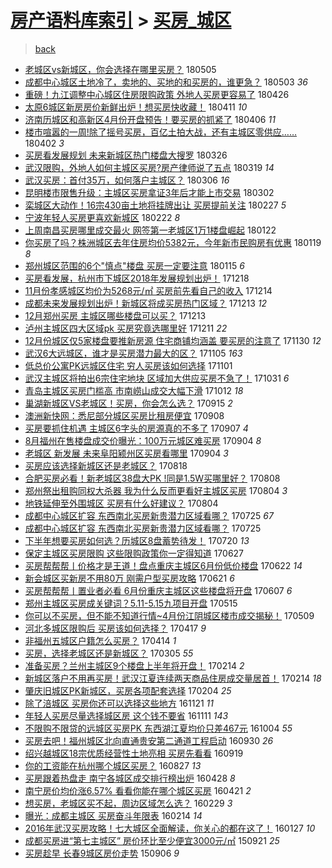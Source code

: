 [房产语料库索引](../../README.md)  > [买房_城区](买房_城区.md)
====
> [back](../README.md)

- [老城区vs新城区，你会选择在哪里买房？](http://jkwz.applinzi.com/ittc/7099669611119379463.html#%E8%80%81%E5%9F%8E%E5%8C%BAvs%E6%96%B0%E5%9F%8E%E5%8C%BA%EF%BC%8C%E4%BD%A0%E4%BC%9A%E9%80%89%E6%8B%A9%E5%9C%A8%E5%93%AA%E9%87%8C%E4%B9%B0%E6%88%BF%EF%BC%9F) 180505  
- [成都中心城区土地冷了，卖地的、买地的和买房的，谁更急？](http://jkwz.applinzi.com/ittc/7098822460155888646.html#%E6%88%90%E9%83%BD%E4%B8%AD%E5%BF%83%E5%9F%8E%E5%8C%BA%E5%9C%9F%E5%9C%B0%E5%86%B7%E4%BA%86%EF%BC%8C%E5%8D%96%E5%9C%B0%E7%9A%84%E3%80%81%E4%B9%B0%E5%9C%B0%E7%9A%84%E5%92%8C%E4%B9%B0%E6%88%BF%E7%9A%84%EF%BC%8C%E8%B0%81%E6%9B%B4%E6%80%A5%EF%BC%9F) 180503 *36* 
- [重磅！九江调整中心城区住房限购政策 外地人买房更容易了](http://jkwz.applinzi.com/ittc/7096306711340254218.html#%E9%87%8D%E7%A3%85%EF%BC%81%E4%B9%9D%E6%B1%9F%E8%B0%83%E6%95%B4%E4%B8%AD%E5%BF%83%E5%9F%8E%E5%8C%BA%E4%BD%8F%E6%88%BF%E9%99%90%E8%B4%AD%E6%94%BF%E7%AD%96+%E5%A4%96%E5%9C%B0%E4%BA%BA%E4%B9%B0%E6%88%BF%E6%9B%B4%E5%AE%B9%E6%98%93%E4%BA%86) 180426  
- [太原6城区新房房价新鲜出炉！想买房快收藏！](http://jkwz.applinzi.com/ittc/7090771295367332871.html#%E5%A4%AA%E5%8E%9F6%E5%9F%8E%E5%8C%BA%E6%96%B0%E6%88%BF%E6%88%BF%E4%BB%B7%E6%96%B0%E9%B2%9C%E5%87%BA%E7%82%89%EF%BC%81%E6%83%B3%E4%B9%B0%E6%88%BF%E5%BF%AB%E6%94%B6%E8%97%8F%EF%BC%81) 180411 *10* 
- [济南历城区和高新区4月份开盘预告！要买房的抓紧了](http://jkwz.applinzi.com/ittc/7088772938696492048.html#%E6%B5%8E%E5%8D%97%E5%8E%86%E5%9F%8E%E5%8C%BA%E5%92%8C%E9%AB%98%E6%96%B0%E5%8C%BA4%E6%9C%88%E4%BB%BD%E5%BC%80%E7%9B%98%E9%A2%84%E5%91%8A%EF%BC%81%E8%A6%81%E4%B9%B0%E6%88%BF%E7%9A%84%E6%8A%93%E7%B4%A7%E4%BA%86) 180406 *11* 
- [楼市喧嚣的一周!除了摇号买房，百亿土拍大战，还有主城区零供应……](http://jkwz.applinzi.com/ittc/7087428721055368209.html#%E6%A5%BC%E5%B8%82%E5%96%A7%E5%9A%A3%E7%9A%84%E4%B8%80%E5%91%A8%21%E9%99%A4%E4%BA%86%E6%91%87%E5%8F%B7%E4%B9%B0%E6%88%BF%EF%BC%8C%E7%99%BE%E4%BA%BF%E5%9C%9F%E6%8B%8D%E5%A4%A7%E6%88%98%EF%BC%8C%E8%BF%98%E6%9C%89%E4%B8%BB%E5%9F%8E%E5%8C%BA%E9%9B%B6%E4%BE%9B%E5%BA%94%E2%80%A6%E2%80%A6) 180402 *3* 
- [买房看发展规划 未来新城区热门楼盘大搜罗](http://jkwz.applinzi.com/ittc/7084686786871952391.html#%E4%B9%B0%E6%88%BF%E7%9C%8B%E5%8F%91%E5%B1%95%E8%A7%84%E5%88%92+%E6%9C%AA%E6%9D%A5%E6%96%B0%E5%9F%8E%E5%8C%BA%E7%83%AD%E9%97%A8%E6%A5%BC%E7%9B%98%E5%A4%A7%E6%90%9C%E7%BD%97) 180326  
- [武汉限购，外地人如何主城区买房?房产律师说了五点](http://jkwz.applinzi.com/ittc/7082238628241867792.html#%E6%AD%A6%E6%B1%89%E9%99%90%E8%B4%AD%EF%BC%8C%E5%A4%96%E5%9C%B0%E4%BA%BA%E5%A6%82%E4%BD%95%E4%B8%BB%E5%9F%8E%E5%8C%BA%E4%B9%B0%E6%88%BF%3F%E6%88%BF%E4%BA%A7%E5%BE%8B%E5%B8%88%E8%AF%B4%E4%BA%86%E4%BA%94%E7%82%B9) 180319 *14* 
- [武汉买房：首付35万，如何落户主城区？](http://jkwz.applinzi.com/ittc/7077308957368779782.html#%E6%AD%A6%E6%B1%89%E4%B9%B0%E6%88%BF%EF%BC%9A%E9%A6%96%E4%BB%9835%E4%B8%87%EF%BC%8C%E5%A6%82%E4%BD%95%E8%90%BD%E6%88%B7%E4%B8%BB%E5%9F%8E%E5%8C%BA%EF%BC%9F) 180306 *16* 
- [昆明楼市限售升级：主城区买房拿证3年后才能上市交易](http://jkwz.applinzi.com/ittc/7075783139429712907.html#%E6%98%86%E6%98%8E%E6%A5%BC%E5%B8%82%E9%99%90%E5%94%AE%E5%8D%87%E7%BA%A7%EF%BC%9A%E4%B8%BB%E5%9F%8E%E5%8C%BA%E4%B9%B0%E6%88%BF%E6%8B%BF%E8%AF%813%E5%B9%B4%E5%90%8E%E6%89%8D%E8%83%BD%E4%B8%8A%E5%B8%82%E4%BA%A4%E6%98%93) 180302  
- [栾城区大动作！16宗430亩土地将挂牌出让 买房提前关注](http://jkwz.applinzi.com/ittc/7074788973254018055.html#%E6%A0%BE%E5%9F%8E%E5%8C%BA%E5%A4%A7%E5%8A%A8%E4%BD%9C%EF%BC%8116%E5%AE%97430%E4%BA%A9%E5%9C%9F%E5%9C%B0%E5%B0%86%E6%8C%82%E7%89%8C%E5%87%BA%E8%AE%A9+%E4%B9%B0%E6%88%BF%E6%8F%90%E5%89%8D%E5%85%B3%E6%B3%A8) 180227 *5* 
- [宁波年轻人买房更喜欢新城区](http://jkwz.applinzi.com/ittc/7072817701951374346.html#%E5%AE%81%E6%B3%A2%E5%B9%B4%E8%BD%BB%E4%BA%BA%E4%B9%B0%E6%88%BF%E6%9B%B4%E5%96%9C%E6%AC%A2%E6%96%B0%E5%9F%8E%E5%8C%BA) 180222 *8* 
- [上周南昌买房哪里成交最火 网签第一老城区1万1楼盘崛起](http://jkwz.applinzi.com/ittc/7061362154861495313.html#%E4%B8%8A%E5%91%A8%E5%8D%97%E6%98%8C%E4%B9%B0%E6%88%BF%E5%93%AA%E9%87%8C%E6%88%90%E4%BA%A4%E6%9C%80%E7%81%AB+%E7%BD%91%E7%AD%BE%E7%AC%AC%E4%B8%80%E8%80%81%E5%9F%8E%E5%8C%BA1%E4%B8%871%E6%A5%BC%E7%9B%98%E5%B4%9B%E8%B5%B7) 180122  
- [你买房了吗？株洲城区去年住房均价5382元，今年新市民购房有优惠](http://jkwz.applinzi.com/ittc/7060253112420271120.html#%E4%BD%A0%E4%B9%B0%E6%88%BF%E4%BA%86%E5%90%97%EF%BC%9F%E6%A0%AA%E6%B4%B2%E5%9F%8E%E5%8C%BA%E5%8E%BB%E5%B9%B4%E4%BD%8F%E6%88%BF%E5%9D%87%E4%BB%B75382%E5%85%83%EF%BC%8C%E4%BB%8A%E5%B9%B4%E6%96%B0%E5%B8%82%E6%B0%91%E8%B4%AD%E6%88%BF%E6%9C%89%E4%BC%98%E6%83%A0) 180119 *8* 
- [郑州城区范围的6个&quot;慎点&quot;楼盘 买房一定要注意](http://jkwz.applinzi.com/ittc/7058912699860124688.html#%E9%83%91%E5%B7%9E%E5%9F%8E%E5%8C%BA%E8%8C%83%E5%9B%B4%E7%9A%846%E4%B8%AA%26quot%3B%E6%85%8E%E7%82%B9%26quot%3B%E6%A5%BC%E7%9B%98+%E4%B9%B0%E6%88%BF%E4%B8%80%E5%AE%9A%E8%A6%81%E6%B3%A8%E6%84%8F) 180115 *6* 
- [买房看发展，杭州市下城区2018年发展规划出炉！](http://jkwz.applinzi.com/ittc/7048483619583034384.html#%E4%B9%B0%E6%88%BF%E7%9C%8B%E5%8F%91%E5%B1%95%EF%BC%8C%E6%9D%AD%E5%B7%9E%E5%B8%82%E4%B8%8B%E5%9F%8E%E5%8C%BA2018%E5%B9%B4%E5%8F%91%E5%B1%95%E8%A7%84%E5%88%92%E5%87%BA%E7%82%89%EF%BC%81) 171218  
- [11月份孝感城区均价为5268元/㎡ 买房前先看自己的收入](http://jkwz.applinzi.com/ittc/7046848023231988752.html#11%E6%9C%88%E4%BB%BD%E5%AD%9D%E6%84%9F%E5%9F%8E%E5%8C%BA%E5%9D%87%E4%BB%B7%E4%B8%BA5268%E5%85%83%2F%E3%8E%A1+%E4%B9%B0%E6%88%BF%E5%89%8D%E5%85%88%E7%9C%8B%E8%87%AA%E5%B7%B1%E7%9A%84%E6%94%B6%E5%85%A5) 171214  
- [成都未来发展规划出炉！新城区将成买房热门区域？](http://jkwz.applinzi.com/ittc/7046518414258996241.html#%E6%88%90%E9%83%BD%E6%9C%AA%E6%9D%A5%E5%8F%91%E5%B1%95%E8%A7%84%E5%88%92%E5%87%BA%E7%82%89%EF%BC%81%E6%96%B0%E5%9F%8E%E5%8C%BA%E5%B0%86%E6%88%90%E4%B9%B0%E6%88%BF%E7%83%AD%E9%97%A8%E5%8C%BA%E5%9F%9F%EF%BC%9F) 171213 *12* 
- [12月郑州买房 主城区哪些楼盘可以买？](http://jkwz.applinzi.com/ittc/7046341999832073232.html#12%E6%9C%88%E9%83%91%E5%B7%9E%E4%B9%B0%E6%88%BF+%E4%B8%BB%E5%9F%8E%E5%8C%BA%E5%93%AA%E4%BA%9B%E6%A5%BC%E7%9B%98%E5%8F%AF%E4%BB%A5%E4%B9%B0%EF%BC%9F) 171213  
- [泸州主城区四大区域pk 买房究竟选哪里好](http://jkwz.applinzi.com/ittc/7045746214471992337.html#%E6%B3%B8%E5%B7%9E%E4%B8%BB%E5%9F%8E%E5%8C%BA%E5%9B%9B%E5%A4%A7%E5%8C%BA%E5%9F%9Fpk+%E4%B9%B0%E6%88%BF%E7%A9%B6%E7%AB%9F%E9%80%89%E5%93%AA%E9%87%8C%E5%A5%BD) 171211 *22* 
- [12月份城区仅5家楼盘要推新房源 住宅商铺均涵盖 要买房的注意了](http://jkwz.applinzi.com/ittc/7041777232098362385.html#12%E6%9C%88%E4%BB%BD%E5%9F%8E%E5%8C%BA%E4%BB%855%E5%AE%B6%E6%A5%BC%E7%9B%98%E8%A6%81%E6%8E%A8%E6%96%B0%E6%88%BF%E6%BA%90+%E4%BD%8F%E5%AE%85%E5%95%86%E9%93%BA%E5%9D%87%E6%B6%B5%E7%9B%96+%E8%A6%81%E4%B9%B0%E6%88%BF%E7%9A%84%E6%B3%A8%E6%84%8F%E4%BA%86) 171130 *12* 
- [武汉6大远城区，谁才是买房潜力最大的区？](http://jkwz.applinzi.com/ittc/7032594568694989840.html#%E6%AD%A6%E6%B1%896%E5%A4%A7%E8%BF%9C%E5%9F%8E%E5%8C%BA%EF%BC%8C%E8%B0%81%E6%89%8D%E6%98%AF%E4%B9%B0%E6%88%BF%E6%BD%9C%E5%8A%9B%E6%9C%80%E5%A4%A7%E7%9A%84%E5%8C%BA%EF%BC%9F) 171105 *163* 
- [低总价公寓PK远城区住宅 穷人买房该如何选择](http://jkwz.applinzi.com/ittc/7031032188538192913.html#%E4%BD%8E%E6%80%BB%E4%BB%B7%E5%85%AC%E5%AF%93PK%E8%BF%9C%E5%9F%8E%E5%8C%BA%E4%BD%8F%E5%AE%85+%E7%A9%B7%E4%BA%BA%E4%B9%B0%E6%88%BF%E8%AF%A5%E5%A6%82%E4%BD%95%E9%80%89%E6%8B%A9) 171101  
- [武汉主城区将拍出6宗住宅地块 区域加大供应买房不急了！](http://jkwz.applinzi.com/ittc/7030560594669863953.html#%E6%AD%A6%E6%B1%89%E4%B8%BB%E5%9F%8E%E5%8C%BA%E5%B0%86%E6%8B%8D%E5%87%BA6%E5%AE%97%E4%BD%8F%E5%AE%85%E5%9C%B0%E5%9D%97+%E5%8C%BA%E5%9F%9F%E5%8A%A0%E5%A4%A7%E4%BE%9B%E5%BA%94%E4%B9%B0%E6%88%BF%E4%B8%8D%E6%80%A5%E4%BA%86%EF%BC%81) 171031 *6* 
- [青岛主城区买房门槛高 市南崂山成交大幅下滑](http://jkwz.applinzi.com/ittc/7023466231569581073.html#%E9%9D%92%E5%B2%9B%E4%B8%BB%E5%9F%8E%E5%8C%BA%E4%B9%B0%E6%88%BF%E9%97%A8%E6%A7%9B%E9%AB%98+%E5%B8%82%E5%8D%97%E5%B4%82%E5%B1%B1%E6%88%90%E4%BA%A4%E5%A4%A7%E5%B9%85%E4%B8%8B%E6%BB%91) 171012 *18* 
- [巢湖新城区VS老城区！买房，你会怎么选？](http://jkwz.applinzi.com/ittc/7013430767852717072.html#%E5%B7%A2%E6%B9%96%E6%96%B0%E5%9F%8E%E5%8C%BAVS%E8%80%81%E5%9F%8E%E5%8C%BA%EF%BC%81%E4%B9%B0%E6%88%BF%EF%BC%8C%E4%BD%A0%E4%BC%9A%E6%80%8E%E4%B9%88%E9%80%89%EF%BC%9F) 170915 *2* 
- [澳洲新快网：悉尼部分城区买房比租房便宜](http://jkwz.applinzi.com/ittc/7010936099608986385.html#%E6%BE%B3%E6%B4%B2%E6%96%B0%E5%BF%AB%E7%BD%91%EF%BC%9A%E6%82%89%E5%B0%BC%E9%83%A8%E5%88%86%E5%9F%8E%E5%8C%BA%E4%B9%B0%E6%88%BF%E6%AF%94%E7%A7%9F%E6%88%BF%E4%BE%BF%E5%AE%9C) 170908  
- [买房要抓住机遇 主城区6字头的房源真的不多了](http://jkwz.applinzi.com/ittc/7010499757624280080.html#%E4%B9%B0%E6%88%BF%E8%A6%81%E6%8A%93%E4%BD%8F%E6%9C%BA%E9%81%87+%E4%B8%BB%E5%9F%8E%E5%8C%BA6%E5%AD%97%E5%A4%B4%E7%9A%84%E6%88%BF%E6%BA%90%E7%9C%9F%E7%9A%84%E4%B8%8D%E5%A4%9A%E4%BA%86) 170907 *4* 
- [8月福州在售楼盘成交价曝光：100万元城区难买房](http://jkwz.applinzi.com/ittc/7009499275267146768.html#8%E6%9C%88%E7%A6%8F%E5%B7%9E%E5%9C%A8%E5%94%AE%E6%A5%BC%E7%9B%98%E6%88%90%E4%BA%A4%E4%BB%B7%E6%9B%9D%E5%85%89%EF%BC%9A100%E4%B8%87%E5%85%83%E5%9F%8E%E5%8C%BA%E9%9A%BE%E4%B9%B0%E6%88%BF) 170904 *8* 
- [老城区 新发展 未来阜阳颍州区买房看哪里](http://jkwz.applinzi.com/ittc/7009487671792239632.html#%E8%80%81%E5%9F%8E%E5%8C%BA+%E6%96%B0%E5%8F%91%E5%B1%95+%E6%9C%AA%E6%9D%A5%E9%98%9C%E9%98%B3%E9%A2%8D%E5%B7%9E%E5%8C%BA%E4%B9%B0%E6%88%BF%E7%9C%8B%E5%93%AA%E9%87%8C) 170904 *3* 
- [买房应该选择新城区还是老城区？](http://jkwz.applinzi.com/ittc/7003149934248068113.html#%E4%B9%B0%E6%88%BF%E5%BA%94%E8%AF%A5%E9%80%89%E6%8B%A9%E6%96%B0%E5%9F%8E%E5%8C%BA%E8%BF%98%E6%98%AF%E8%80%81%E5%9F%8E%E5%8C%BA%EF%BC%9F) 170818  
- [合肥买房必看！新老城区38盘大PK !同是1.5W买哪里好？](http://jkwz.applinzi.com/ittc/6999461456318563345.html#%E5%90%88%E8%82%A5%E4%B9%B0%E6%88%BF%E5%BF%85%E7%9C%8B%EF%BC%81%E6%96%B0%E8%80%81%E5%9F%8E%E5%8C%BA38%E7%9B%98%E5%A4%A7PK+%21%E5%90%8C%E6%98%AF1.5W%E4%B9%B0%E5%93%AA%E9%87%8C%E5%A5%BD%EF%BC%9F) 170808  
- [郑州祭出租购同权大杀器 我为什么反而更看好主城区买房](http://jkwz.applinzi.com/ittc/6997989404080342033.html#%E9%83%91%E5%B7%9E%E7%A5%AD%E5%87%BA%E7%A7%9F%E8%B4%AD%E5%90%8C%E6%9D%83%E5%A4%A7%E6%9D%80%E5%99%A8+%E6%88%91%E4%B8%BA%E4%BB%80%E4%B9%88%E5%8F%8D%E8%80%8C%E6%9B%B4%E7%9C%8B%E5%A5%BD%E4%B8%BB%E5%9F%8E%E5%8C%BA%E4%B9%B0%E6%88%BF) 170804 *3* 
- [地铁延伸至外围城区 买房有什么好建议？](http://jkwz.applinzi.com/ittc/6997875933938451473.html#%E5%9C%B0%E9%93%81%E5%BB%B6%E4%BC%B8%E8%87%B3%E5%A4%96%E5%9B%B4%E5%9F%8E%E5%8C%BA+%E4%B9%B0%E6%88%BF%E6%9C%89%E4%BB%80%E4%B9%88%E5%A5%BD%E5%BB%BA%E8%AE%AE%EF%BC%9F) 170804  
- [成都中心城区扩容 东西南北买房新贵潜力区域看哪？](http://jkwz.applinzi.com/ittc/6994309182931862545.html#%E6%88%90%E9%83%BD%E4%B8%AD%E5%BF%83%E5%9F%8E%E5%8C%BA%E6%89%A9%E5%AE%B9+%E4%B8%9C%E8%A5%BF%E5%8D%97%E5%8C%97%E4%B9%B0%E6%88%BF%E6%96%B0%E8%B4%B5%E6%BD%9C%E5%8A%9B%E5%8C%BA%E5%9F%9F%E7%9C%8B%E5%93%AA%EF%BC%9F) 170725 *67* 
- [成都中心城区扩容 东西南北买房新贵潜力区域看哪？](http://jkwz.applinzi.com/ittc/6994160245277197329.html#%E6%88%90%E9%83%BD%E4%B8%AD%E5%BF%83%E5%9F%8E%E5%8C%BA%E6%89%A9%E5%AE%B9+%E4%B8%9C%E8%A5%BF%E5%8D%97%E5%8C%97%E4%B9%B0%E6%88%BF%E6%96%B0%E8%B4%B5%E6%BD%9C%E5%8A%9B%E5%8C%BA%E5%9F%9F%E7%9C%8B%E5%93%AA%EF%BC%9F) 170725  
- [下半年想要买房如何选？历城区8盘蓄势待发！](http://jkwz.applinzi.com/ittc/6992171804968616976.html#%E4%B8%8B%E5%8D%8A%E5%B9%B4%E6%83%B3%E8%A6%81%E4%B9%B0%E6%88%BF%E5%A6%82%E4%BD%95%E9%80%89%EF%BC%9F%E5%8E%86%E5%9F%8E%E5%8C%BA8%E7%9B%98%E8%93%84%E5%8A%BF%E5%BE%85%E5%8F%91%EF%BC%81) 170720 *13* 
- [保定主城区买房限购 这些限购政策你一定得知道](http://jkwz.applinzi.com/ittc/6983854055435535365.html#%E4%BF%9D%E5%AE%9A%E4%B8%BB%E5%9F%8E%E5%8C%BA%E4%B9%B0%E6%88%BF%E9%99%90%E8%B4%AD+%E8%BF%99%E4%BA%9B%E9%99%90%E8%B4%AD%E6%94%BF%E7%AD%96%E4%BD%A0%E4%B8%80%E5%AE%9A%E5%BE%97%E7%9F%A5%E9%81%93) 170627  
- [买房帮帮帮丨价格才是王道！盘点重庆主城区6月份低价楼盘](http://jkwz.applinzi.com/ittc/6981938255632008196.html#%E4%B9%B0%E6%88%BF%E5%B8%AE%E5%B8%AE%E5%B8%AE%E4%B8%A8%E4%BB%B7%E6%A0%BC%E6%89%8D%E6%98%AF%E7%8E%8B%E9%81%93%EF%BC%81%E7%9B%98%E7%82%B9%E9%87%8D%E5%BA%86%E4%B8%BB%E5%9F%8E%E5%8C%BA6%E6%9C%88%E4%BB%BD%E4%BD%8E%E4%BB%B7%E6%A5%BC%E7%9B%98) 170622 *14* 
- [新会城区买新房不用80万 刚需户型买房攻略](http://jkwz.applinzi.com/ittc/6981663940017652740.html#%E6%96%B0%E4%BC%9A%E5%9F%8E%E5%8C%BA%E4%B9%B0%E6%96%B0%E6%88%BF%E4%B8%8D%E7%94%A880%E4%B8%87+%E5%88%9A%E9%9C%80%E6%88%B7%E5%9E%8B%E4%B9%B0%E6%88%BF%E6%94%BB%E7%95%A5) 170621 *6* 
- [买房帮帮帮丨置业者必看 6月份重庆主城区这些楼盘将开盘](http://jkwz.applinzi.com/ittc/6976508747059823621.html#%E4%B9%B0%E6%88%BF%E5%B8%AE%E5%B8%AE%E5%B8%AE%E4%B8%A8%E7%BD%AE%E4%B8%9A%E8%80%85%E5%BF%85%E7%9C%8B+6%E6%9C%88%E4%BB%BD%E9%87%8D%E5%BA%86%E4%B8%BB%E5%9F%8E%E5%8C%BA%E8%BF%99%E4%BA%9B%E6%A5%BC%E7%9B%98%E5%B0%86%E5%BC%80%E7%9B%98) 170607 *6* 
- [郑州主城区买房成关键词？5.11-5.15九项目开盘](http://jkwz.applinzi.com/ittc/6967916072832336901.html#%E9%83%91%E5%B7%9E%E4%B8%BB%E5%9F%8E%E5%8C%BA%E4%B9%B0%E6%88%BF%E6%88%90%E5%85%B3%E9%94%AE%E8%AF%8D%EF%BC%9F5.11-5.15%E4%B9%9D%E9%A1%B9%E7%9B%AE%E5%BC%80%E7%9B%98) 170515  
- [你可以不买房，但不能不知道行情~4月份江阴城区楼市成交揭秘！](http://jkwz.applinzi.com/ittc/6965572908792415236.html#%E4%BD%A0%E5%8F%AF%E4%BB%A5%E4%B8%8D%E4%B9%B0%E6%88%BF%EF%BC%8C%E4%BD%86%E4%B8%8D%E8%83%BD%E4%B8%8D%E7%9F%A5%E9%81%93%E8%A1%8C%E6%83%85%7E4%E6%9C%88%E4%BB%BD%E6%B1%9F%E9%98%B4%E5%9F%8E%E5%8C%BA%E6%A5%BC%E5%B8%82%E6%88%90%E4%BA%A4%E6%8F%AD%E7%A7%98%EF%BC%81) 170509  
- [河北多城区限购后 买房该如何选择？](http://jkwz.applinzi.com/ittc/6957447099078673413.html#%E6%B2%B3%E5%8C%97%E5%A4%9A%E5%9F%8E%E5%8C%BA%E9%99%90%E8%B4%AD%E5%90%8E+%E4%B9%B0%E6%88%BF%E8%AF%A5%E5%A6%82%E4%BD%95%E9%80%89%E6%8B%A9%EF%BC%9F) 170417 *9* 
- [非福州五城区户籍怎么买房？](http://jkwz.applinzi.com/ittc/6956481743849784325.html#%E9%9D%9E%E7%A6%8F%E5%B7%9E%E4%BA%94%E5%9F%8E%E5%8C%BA%E6%88%B7%E7%B1%8D%E6%80%8E%E4%B9%88%E4%B9%B0%E6%88%BF%EF%BC%9F) 170414 *1* 
- [买房，选择老城区还是新城区？](http://jkwz.applinzi.com/ittc/6941600975885435909.html#%E4%B9%B0%E6%88%BF%EF%BC%8C%E9%80%89%E6%8B%A9%E8%80%81%E5%9F%8E%E5%8C%BA%E8%BF%98%E6%98%AF%E6%96%B0%E5%9F%8E%E5%8C%BA%EF%BC%9F) 170305 *55* 
- [准备买房？兰州主城区9个楼盘上半年将开盘！](http://jkwz.applinzi.com/ittc/6934600110137934852.html#%E5%87%86%E5%A4%87%E4%B9%B0%E6%88%BF%EF%BC%9F%E5%85%B0%E5%B7%9E%E4%B8%BB%E5%9F%8E%E5%8C%BA9%E4%B8%AA%E6%A5%BC%E7%9B%98%E4%B8%8A%E5%8D%8A%E5%B9%B4%E5%B0%86%E5%BC%80%E7%9B%98%EF%BC%81) 170214 *2* 
- [新城区落户不用再买房！武汉江夏连续两天商品住房成交量居首！](http://jkwz.applinzi.com/ittc/6934411596234490885.html#%E6%96%B0%E5%9F%8E%E5%8C%BA%E8%90%BD%E6%88%B7%E4%B8%8D%E7%94%A8%E5%86%8D%E4%B9%B0%E6%88%BF%EF%BC%81%E6%AD%A6%E6%B1%89%E6%B1%9F%E5%A4%8F%E8%BF%9E%E7%BB%AD%E4%B8%A4%E5%A4%A9%E5%95%86%E5%93%81%E4%BD%8F%E6%88%BF%E6%88%90%E4%BA%A4%E9%87%8F%E5%B1%85%E9%A6%96%EF%BC%81) 170214 *18* 
- [肇庆旧城区PK新城区，买房各项配套选择](http://jkwz.applinzi.com/ittc/6930706595691627524.html#%E8%82%87%E5%BA%86%E6%97%A7%E5%9F%8E%E5%8C%BAPK%E6%96%B0%E5%9F%8E%E5%8C%BA%EF%BC%8C%E4%B9%B0%E6%88%BF%E5%90%84%E9%A1%B9%E9%85%8D%E5%A5%97%E9%80%89%E6%8B%A9) 170204 *25* 
- [除了涪城区 买房你还可以选择这些地方](http://jkwz.applinzi.com/ittc/6902956180799751173.html#%E9%99%A4%E4%BA%86%E6%B6%AA%E5%9F%8E%E5%8C%BA+%E4%B9%B0%E6%88%BF%E4%BD%A0%E8%BF%98%E5%8F%AF%E4%BB%A5%E9%80%89%E6%8B%A9%E8%BF%99%E4%BA%9B%E5%9C%B0%E6%96%B9) 161121 *11* 
- [年轻人买房尽量选择城区房 这个钱不要省](http://jkwz.applinzi.com/ittc/6899184509903176709.html#%E5%B9%B4%E8%BD%BB%E4%BA%BA%E4%B9%B0%E6%88%BF%E5%B0%BD%E9%87%8F%E9%80%89%E6%8B%A9%E5%9F%8E%E5%8C%BA%E6%88%BF+%E8%BF%99%E4%B8%AA%E9%92%B1%E4%B8%8D%E8%A6%81%E7%9C%81) 161111 *143* 
- [不限购不限贷的远城区买房PK 东西湖江夏均价只差467元](http://jkwz.applinzi.com/ittc/6885109982525129732.html#%E4%B8%8D%E9%99%90%E8%B4%AD%E4%B8%8D%E9%99%90%E8%B4%B7%E7%9A%84%E8%BF%9C%E5%9F%8E%E5%8C%BA%E4%B9%B0%E6%88%BFPK+%E4%B8%9C%E8%A5%BF%E6%B9%96%E6%B1%9F%E5%A4%8F%E5%9D%87%E4%BB%B7%E5%8F%AA%E5%B7%AE467%E5%85%83) 161004 *55* 
- [买房去吧！福州城区北向直通贵安第二通道工程启动](http://jkwz.applinzi.com/ittc/6883712235314086917.html#%E4%B9%B0%E6%88%BF%E5%8E%BB%E5%90%A7%EF%BC%81%E7%A6%8F%E5%B7%9E%E5%9F%8E%E5%8C%BA%E5%8C%97%E5%90%91%E7%9B%B4%E9%80%9A%E8%B4%B5%E5%AE%89%E7%AC%AC%E4%BA%8C%E9%80%9A%E9%81%93%E5%B7%A5%E7%A8%8B%E5%90%AF%E5%8A%A8) 160930 *26* 
- [绍兴越城区18宗优质经营性土地亮相 买房先看看](http://jkwz.applinzi.com/ittc/6879489979201356805.html#%E7%BB%8D%E5%85%B4%E8%B6%8A%E5%9F%8E%E5%8C%BA18%E5%AE%97%E4%BC%98%E8%B4%A8%E7%BB%8F%E8%90%A5%E6%80%A7%E5%9C%9F%E5%9C%B0%E4%BA%AE%E7%9B%B8+%E4%B9%B0%E6%88%BF%E5%85%88%E7%9C%8B%E7%9C%8B) 160919  
- [你的工资能在杭州哪个城区买房？](http://jkwz.applinzi.com/ittc/6871072463261271045.html#%E4%BD%A0%E7%9A%84%E5%B7%A5%E8%B5%84%E8%83%BD%E5%9C%A8%E6%9D%AD%E5%B7%9E%E5%93%AA%E4%B8%AA%E5%9F%8E%E5%8C%BA%E4%B9%B0%E6%88%BF%EF%BC%9F) 160827 *13* 
- [买房跟着热盘走 南宁各城区成交排行榜出炉](http://jkwz.applinzi.com/ittc/6826199522887599109.html#%E4%B9%B0%E6%88%BF%E8%B7%9F%E7%9D%80%E7%83%AD%E7%9B%98%E8%B5%B0+%E5%8D%97%E5%AE%81%E5%90%84%E5%9F%8E%E5%8C%BA%E6%88%90%E4%BA%A4%E6%8E%92%E8%A1%8C%E6%A6%9C%E5%87%BA%E7%82%89) 160428 *8* 
- [南宁房价均价涨6.57% 看看你能在哪个城区买房](http://jkwz.applinzi.com/ittc/6823473353641690116.html#%E5%8D%97%E5%AE%81%E6%88%BF%E4%BB%B7%E5%9D%87%E4%BB%B7%E6%B6%A86.57%25+%E7%9C%8B%E7%9C%8B%E4%BD%A0%E8%83%BD%E5%9C%A8%E5%93%AA%E4%B8%AA%E5%9F%8E%E5%8C%BA%E4%B9%B0%E6%88%BF) 160421 *2* 
- [想买房，老城区买不起，周边区域怎么选？](http://jkwz.applinzi.com/ittc/6804187948853494789.html#%E6%83%B3%E4%B9%B0%E6%88%BF%EF%BC%8C%E8%80%81%E5%9F%8E%E5%8C%BA%E4%B9%B0%E4%B8%8D%E8%B5%B7%EF%BC%8C%E5%91%A8%E8%BE%B9%E5%8C%BA%E5%9F%9F%E6%80%8E%E4%B9%88%E9%80%89%EF%BC%9F) 160229 *3* 
- [曝光：成都主城区 买房奋斗年限表](http://jkwz.applinzi.com/ittc/6798722519162946564.html#%E6%9B%9D%E5%85%89%EF%BC%9A%E6%88%90%E9%83%BD%E4%B8%BB%E5%9F%8E%E5%8C%BA+%E4%B9%B0%E6%88%BF%E5%A5%8B%E6%96%97%E5%B9%B4%E9%99%90%E8%A1%A8) 160214 *14* 
- [2016年武汉买房攻略！七大城区全面解读，你关心的都在这了！](http://jkwz.applinzi.com/ittc/6792073904281617413.html#2016%E5%B9%B4%E6%AD%A6%E6%B1%89%E4%B9%B0%E6%88%BF%E6%94%BB%E7%95%A5%EF%BC%81%E4%B8%83%E5%A4%A7%E5%9F%8E%E5%8C%BA%E5%85%A8%E9%9D%A2%E8%A7%A3%E8%AF%BB%EF%BC%8C%E4%BD%A0%E5%85%B3%E5%BF%83%E7%9A%84%E9%83%BD%E5%9C%A8%E8%BF%99%E4%BA%86%EF%BC%81) 160127 *10* 
- [成都买房进“第七主城区” 房价环比至少便宜3000元/㎡](http://jkwz.applinzi.com/ittc/6744478744128537604.html#%E6%88%90%E9%83%BD%E4%B9%B0%E6%88%BF%E8%BF%9B%E2%80%9C%E7%AC%AC%E4%B8%83%E4%B8%BB%E5%9F%8E%E5%8C%BA%E2%80%9D+%E6%88%BF%E4%BB%B7%E7%8E%AF%E6%AF%94%E8%87%B3%E5%B0%91%E4%BE%BF%E5%AE%9C3000%E5%85%83%2F%E3%8E%A1) 150921 *25* 
- [买房趁早 长春9城区房价走势](http://jkwz.applinzi.com/ittc/6738873528340005893.html#%E4%B9%B0%E6%88%BF%E8%B6%81%E6%97%A9+%E9%95%BF%E6%98%A59%E5%9F%8E%E5%8C%BA%E6%88%BF%E4%BB%B7%E8%B5%B0%E5%8A%BF) 150906 *9* 
